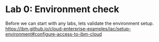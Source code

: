 
# Lab 0: Environment check

Before we can start with any labs, lets validate the environment setup.
https://ibm.github.io/cloud-enterprise-examples/iac/setup-environment#configure-access-to-ibm-cloud
